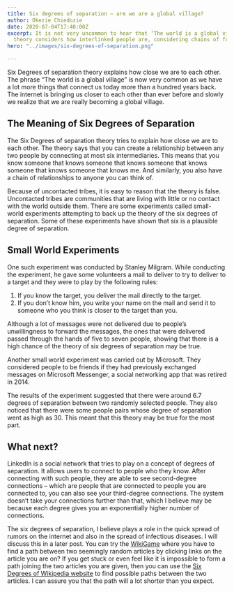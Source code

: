 ```yaml
---
title: Six degrees of separation – are we are a global village?
author: Okezie Chiedozie
date: 2020-07-04T17:40:00Z
excerpt: It is not very uncommon to hear that ‘The world is a global village’. The
  theory considers how interlinked people are, considering chains of friendships.
hero: "../images/six-degrees-of-separation.png"

---
```

Six Degrees of separation theory explains how close we are to each other. The phrase “The world is a global village” is now very common as we have a lot more things that connect us today more than a hundred years back. The internet is bringing us closer to each other than ever before and slowly we realize that we are really becoming a global village.

## The Meaning of Six Degrees of Separation

The Six Degrees of separation theory tries to explain how close we are to each other. The theory says that you can create a relationship between any two people by connecting at most six intermediaries. This means that you know someone that knows someone that knows someone that knows someone that knows someone that knows me. And similarly, you also have a chain of relationships to anyone you can think of.

Because of uncontacted tribes, it is easy to reason that the theory is false. Uncontacted tribes are communities that are living with little or no contact with the world outside them. There are some experiments called small-world experiments attempting to back up the theory of the six degrees of separation. Some of these experiments have shown that six is a plausible degree of separation.

## Small World Experiments

One such experiment was conducted by Stanley Milgram. While conducting the experiment, he gave some volunteers a mail to deliver to try to deliver to a target and they were to play by the following rules:

1. If you know the target, you deliver the mail directly to the target.
2. If you don’t know him, you write your name on the mail and send it to someone who you think is closer to the target than you.

Although a lot of messages were not delivered due to people’s unwillingness to forward the messages, the ones that were delivered passed through the hands of five to seven people, showing that there is a high chance of the theory of six degrees of separation may be true.

Another small world experiment was carried out by Microsoft. They considered people to be friends if they had previously exchanged messages on Microsoft Messenger, a social networking app that was retired in 2014.

The results of the experiment suggested that there were around 6.7 degrees of separation between two randomly selected people. They also noticed that there were some people pairs whose degree of separation went as high as 30. This meant that this theory may be true for the most part.

## What next?

LinkedIn is a social network that tries to play on a concept of degrees of separation. It allows users to connect to people who they know. After connecting with such people, they are able to see second-degree connections – which are people that are connected to people you are connected to, you can also see your third-degree connections. The system doesn’t take your connections further than that, which I believe may be because each degree gives you an exponentially higher number of connections.

The six degrees of separation, I believe plays a role in the quick spread of rumors on the internet and also in the spread of infectious diseases. I will discuss this in a later post. You can try the [WikiGame](http://www.thewikigame.com) where you have to find a path between two seemingly random articles by clicking links on the article you are on? If you get stuck or even feel like it is impossible to form a path joining the two articles you are given, then you can use the [Six Degrees of Wikipedia website](https://www.thewikigame.com/) to find possible paths between the two articles. I can assure you that the path will a lot shorter than you expect.